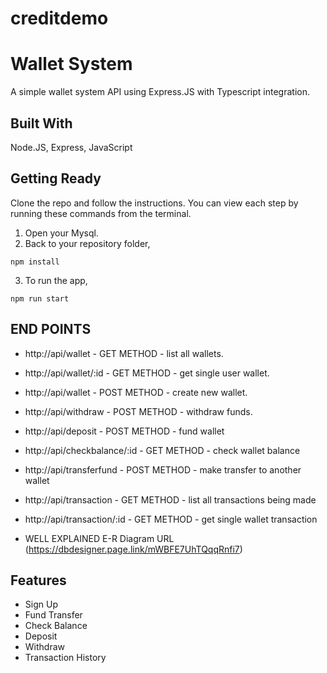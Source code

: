 # creditdemo



# Wallet System
A simple wallet system API using Express.JS with Typescript integration.

## Built With
Node.JS, Express, JavaScript

## Getting Ready

Clone the repo and follow the instructions. You can view each step by running these commands from the terminal.
1. Open your Mysql.
2. Back to your repository folder,
```
npm install
```
3. To run the app,
```
npm run start

```
## END POINTS

* http://api/wallet - GET METHOD  - list all wallets.
* http://api/wallet/:id - GET METHOD  - get single user wallet.
* http://api/wallet  - POST METHOD - create new wallet.
* http://api/withdraw - POST METHOD  -  withdraw funds.
* http://api/deposit - POST METHOD - fund wallet
* http://api/checkbalance/:id -  GET  METHOD - check wallet balance
* http://api/transferfund  - POST METHOD  -  make transfer to another wallet
* http://api/transaction  - GET METHOD  - list all transactions being made
* http://api/transaction/:id  -  GET METHOD - get single wallet transaction


* WELL EXPLAINED E-R Diagram   URL (https://dbdesigner.page.link/mWBFE7UhTQqqRnfi7)


## Features
- Sign Up
- Fund Transfer
- Check Balance
- Deposit
- Withdraw
- Transaction History


